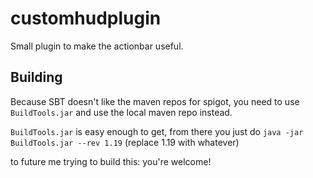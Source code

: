 # customhudplugin

Small plugin to make the actionbar useful.

## Building
Because SBT doesn't like the maven repos for spigot, you need to use `BuildTools.jar` and use the local maven repo instead.

`BuildTools.jar` is easy enough to get, from there you just do `java -jar BuildTools.jar --rev 1.19` (replace 1.19 with whatever)

to future me trying to build this: you're welcome!